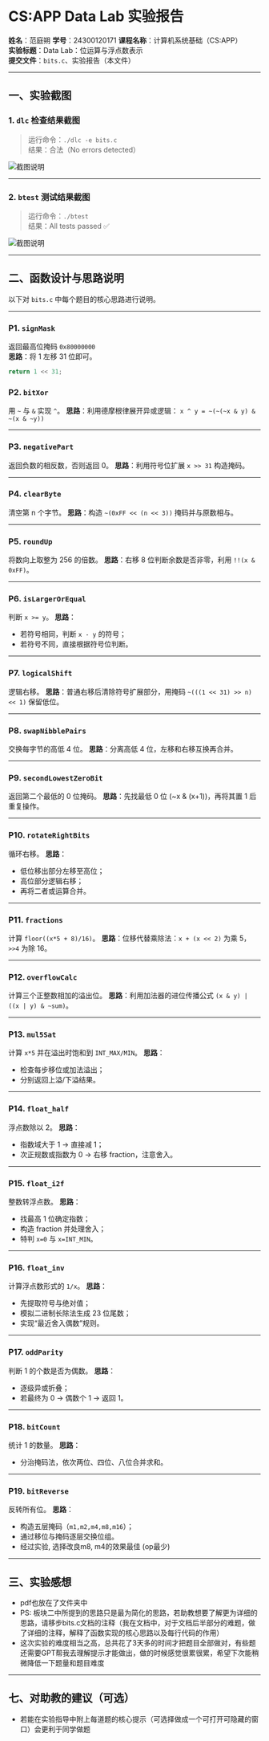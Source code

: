 # CS:APP Data Lab 实验报告

**姓名**：范庭朔
**学号**：24300120171 
**课程名称**：计算机系统基础（CS:APP）  
**实验标题**：Data Lab：位运算与浮点数表示  
**提交文件**：`bits.c`、实验报告（本文件）  

---

## 一、实验截图

### 1. `dlc` 检查结果截图

> 运行命令：`./dlc -e bits.c`  
> 结果：合法（No errors detected）

![截图说明](images/image.png)

---

### 2. `btest` 测试结果截图

> 运行命令：`./btest`  
> 结果：All tests passed ✅

![截图说明](images/image-1.png)

---

## 二、函数设计与思路说明

以下对 `bits.c` 中每个题目的核心思路进行说明。

---

### P1. `signMask`

返回最高位掩码 `0x80000000`  
**思路**：将 1 左移 31 位即可。
```c
return 1 << 31;
```


### P2. `bitXor`

用 `~` 与 `&` 实现 `^`。
**思路**：利用德摩根律展开异或逻辑：
`x ^ y = ~(~(~x & y) & ~(x & ~y))`

---

### P3. `negativePart`

返回负数的相反数，否则返回 0。
**思路**：利用符号位扩展 `x >> 31` 构造掩码。

---

### P4. `clearByte`

清空第 n 个字节。
**思路**：构造 `~(0xFF << (n << 3))` 掩码并与原数相与。

---

### P5. `roundUp`

将数向上取整为 256 的倍数。
**思路**：右移 8 位判断余数是否非零，利用 `!!(x & 0xFF)`。

---

### P6. `isLargerOrEqual`

判断 `x >= y`。
**思路**：

* 若符号相同，判断 `x - y` 的符号；
* 若符号不同，直接根据符号位判断。

---

### P7. `logicalShift`

逻辑右移。
**思路**：普通右移后清除符号扩展部分，用掩码
`~(((1 << 31) >> n) << 1)` 保留低位。

---

### P8. `swapNibblePairs`

交换每字节的高低 4 位。
**思路**：分离高低 4 位，左移和右移互换再合并。

---

### P9. `secondLowestZeroBit`

返回第二个最低的 0 位掩码。
**思路**：先找最低 0 位 (~x & (x+1))，再将其置 1 后重复操作。

---

### P10. `rotateRightBits`

循环右移。
**思路**：

* 低位移出部分左移至高位；
* 高位部分逻辑右移；
* 再将二者或运算合并。

---

### P11. `fractions`

计算 `floor((x*5 + 8)/16)`。
**思路**：位移代替乘除法：`x + (x << 2)` 为乘 5，`>>4` 为除 16。

---

### P12. `overflowCalc`

计算三个正整数相加的溢出位。
**思路**：利用加法器的进位传播公式 `(x & y) | ((x | y) & ~sum)`。

---

### P13. `mul5Sat`

计算 `x*5` 并在溢出时饱和到 `INT_MAX/MIN`。
**思路**：

* 检查每步移位或加法溢出；
* 分别返回上溢/下溢结果。

---

### P14. `float_half`

浮点数除以 2。
**思路**：

* 指数域大于 1 → 直接减 1；
* 次正规数或指数为 0 → 右移 fraction，注意舍入。

---

### P15. `float_i2f`

整数转浮点数。
**思路**：

* 找最高 1 位确定指数；
* 构造 fraction 并处理舍入；
* 特判 `x=0` 与 `x=INT_MIN`。

---

### P16. `float_inv`

计算浮点数形式的 `1/x`。
**思路**：

* 先提取符号与绝对值；
* 模拟二进制长除法生成 23 位尾数；
* 实现“最近舍入偶数”规则。

---

### P17. `oddParity`

判断 1 的个数是否为偶数。
**思路**：

* 逐级异或折叠；
* 若最终为 0 → 偶数个 1 → 返回 1。

---

### P18. `bitCount`

统计 1 的数量。
**思路**：

* 分治掩码法，依次两位、四位、八位合并求和。

---

### P19. `bitReverse`

反转所有位。
**思路**：

* 构造五层掩码（`m1,m2,m4,m8,m16`）；
* 通过移位与掩码逐层交换位组。
* 经过实验, 选择改良m8, m4的效果最佳 (op最少)

---

## 三、实验感想

* pdf也放在了文件夹中
* PS: 板块二中所提到的思路只是最为简化的思路，若助教想要了解更为详细的思路，请移步bits.c文档的注释（我在文档中，对于文档后半部分的难题，做了详细的注释，解释了函数实现的核心思路以及每行代码的作用）
* 这次实验的难度相当之高，总共花了3天多的时间才把题目全部做对，有些题还需要GPT帮我去理解提示才能做出，做的时候感觉很累很累，希望下次能稍微降低一下题量和题目难度

---

## 七、对助教的建议（可选）

* 若能在实验指导中附上每道题的核心提示（可选择做成一个可打开可隐藏的窗口）会更利于同学做题
